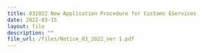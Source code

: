```yaml
---
title: 032022 New Application Procedure for Customs EServices
date: 2022-03-15
layout: file
description: ""
file_url: /files/Notice_03_2022_ver 1.pdf
---
```

